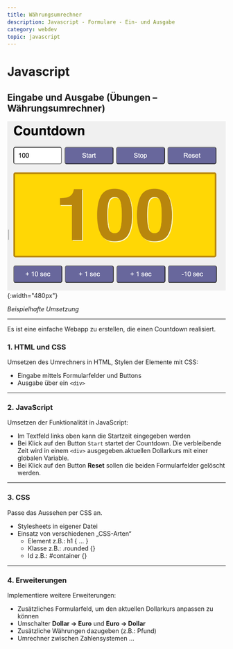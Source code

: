 ```yaml
---
title: Währungsumrechner
description: Javascript - Formulare - Ein- und Ausgabe
category: webdev
topic: javascript
---
```


# Javascript

## Eingabe und Ausgabe (Übungen – Währungsumrechner)

![Countdown](img/timeout_countdown.png){:width="480px"}

_Beispielhafte Umsetzung_

----

Es ist eine einfache Webapp zu erstellen, die einen Countdown realisiert.

### 1. HTML und CSS

Umsetzen des Umrechners in HTML, Stylen der Elemente mit CSS:
* Eingabe mittels Formularfelder und Buttons
* Ausgabe über ein `<div>`


----

### 2. JavaScript

Umsetzen der Funktionalität in JavaScript:

* Im Textfeld links oben kann die Startzeit eingegeben werden
* Bei Klick auf den Button `Start` startet der Countdown. Die verbleibende Zeit wird in einem `<div>` ausgegeben.aktuellen Dollarkurs mit einer globalen Variable.
* Bei Klick auf den Button **Reset** sollen die beiden Formularfelder gelöscht werden.

---

### 3. CSS

Passe das Aussehen per CSS an.

* Stylesheets in eigener Datei
* Einsatz von verschiedenen „CSS-Arten“
	- Element     	z.B.: h1 { ... }
	- Klasse		z.B.: .rounded {}
	- Id			z.B.: #container {}


----

### 4. Erweiterungen

Implementiere weitere Erweiterungen:
* Zusätzliches Formularfeld, um den aktuellen Dollarkurs anpassen zu können
* Umschalter **Dollar -> Euro** und **Euro -> Dollar** 
* Zusätzliche Währungen dazugeben (z.B.: Pfund)
* Umrechner zwischen Zahlensystemen ...